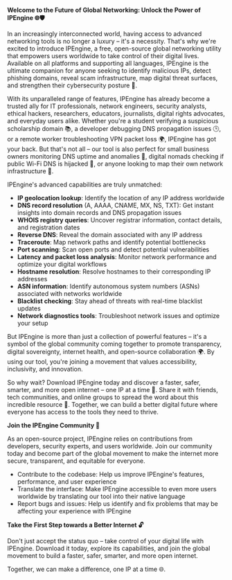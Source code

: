 **Welcome to the Future of Global Networking: Unlock the Power of IPEngine 🌐🛡️**

In an increasingly interconnected world, having access to advanced networking tools is no longer a luxury – it's a necessity. That's why we're excited to introduce IPEngine, a free, open-source global networking utility that empowers users worldwide to take control of their digital lives. Available on all platforms and supporting all languages, IPEngine is the ultimate companion for anyone seeking to identify malicious IPs, detect phishing domains, reveal scam infrastructure, map digital threat surfaces, and strengthen their cybersecurity posture 🔐.

With its unparalleled range of features, IPEngine has already become a trusted ally for IT professionals, network engineers, security analysts, ethical hackers, researchers, educators, journalists, digital rights advocates, and everyday users alike. Whether you're a student verifying a suspicious scholarship domain 📚, a developer debugging DNS propagation issues 🕒, or a remote worker troubleshooting VPN packet loss 🌍, IPEngine has got your back. But that's not all – our tool is also perfect for small business owners monitoring DNS uptime and anomalies 💼, digital nomads checking if public Wi-Fi DNS is hijacked 📡, or anyone looking to map their own network infrastructure 🔗.

IPEngine's advanced capabilities are truly unmatched:

*   **IP geolocation lookup**: Identify the location of any IP address worldwide
*   **DNS record resolution** (A, AAAA, CNAME, MX, NS, TXT): Get instant insights into domain records and DNS propagation issues
*   **WHOIS registry queries**: Uncover registrar information, contact details, and registration dates
*   **Reverse DNS**: Reveal the domain associated with any IP address
*   **Traceroute**: Map network paths and identify potential bottlenecks
*   **Port scanning**: Scan open ports and detect potential vulnerabilities
*   **Latency and packet loss analysis**: Monitor network performance and optimize your digital workflows
*   **Hostname resolution**: Resolve hostnames to their corresponding IP addresses
*   **ASN information**: Identify autonomous system numbers (ASNs) associated with networks worldwide
*   **Blacklist checking**: Stay ahead of threats with real-time blacklist updates
*   **Network diagnostics tools**: Troubleshoot network issues and optimize your setup

But IPEngine is more than just a collection of powerful features – it's a symbol of the global community coming together to promote transparency, digital sovereignty, internet health, and open-source collaboration 🌍. By using our tool, you're joining a movement that values accessibility, inclusivity, and innovation.

So why wait? Download IPEngine today and discover a faster, safer, smarter, and more open internet – one IP at a time 🔗. Share it with friends, tech communities, and online groups to spread the word about this incredible resource 📢. Together, we can build a better digital future where everyone has access to the tools they need to thrive.

**Join the IPEngine Community 🚀**

As an open-source project, IPEngine relies on contributions from developers, security experts, and users worldwide. Join our community today and become part of the global movement to make the internet more secure, transparent, and equitable for everyone.

*   Contribute to the codebase: Help us improve IPEngine's features, performance, and user experience
*   Translate the interface: Make IPEngine accessible to even more users worldwide by translating our tool into their native language
*   Report bugs and issues: Help us identify and fix problems that may be affecting your experience with IPEngine

**Take the First Step towards a Better Internet 🔓**

Don't just accept the status quo – take control of your digital life with IPEngine. Download it today, explore its capabilities, and join the global movement to build a faster, safer, smarter, and more open internet.

Together, we can make a difference, one IP at a time 🌐.